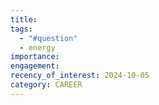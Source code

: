 ```yaml
---
title: 
tags:
  - "#question"
  - energy
importance: 
engagement: 
recency_of_interest: 2024-10-05
category: CAREER
---
```


